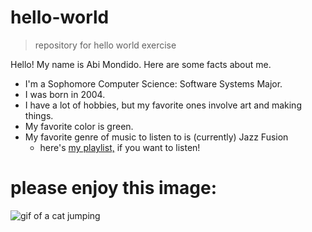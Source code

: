 # hello-world
> repository for hello world exercise

Hello! My name is Abi Mondido. Here are some facts about me.

- I'm a Sophomore Computer Science: Software Systems Major.
- I was born in 2004.
- I have a lot of hobbies, but my favorite ones involve art and making things.
- My favorite color is green. 
- My favorite genre of music to listen to is (currently) Jazz Fusion
  - here's [my playlist,](https://open.spotify.com/playlist/3DzAxhVUlZXGnsIlqRN9cq?si=f972982cd8784fcc) if you want to listen!

# please enjoy this image:

  ![gif of a cat jumping](https://i.pinimg.com/originals/48/c9/52/48c9522aaa31a27582216bec737e92ce.gif)

